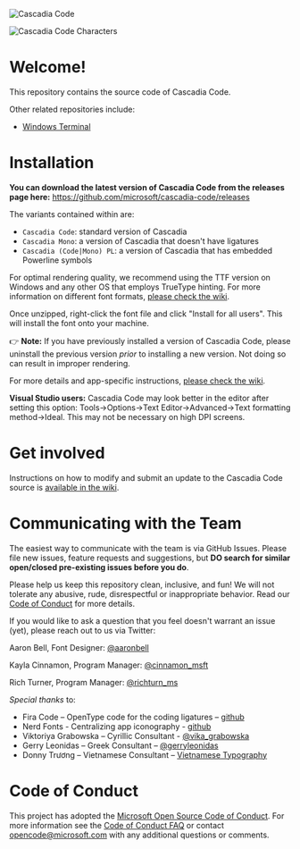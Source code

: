 ![Cascadia Code](/images/cascadia-code.png)

![Cascadia Code Characters](/images/cascadia-code-characters.png)

# Welcome!

This repository contains the source code of Cascadia Code.

Other related repositories include:

- [Windows Terminal](https://github.com/microsoft/terminal)

# Installation

**You can download the latest version of Cascadia Code from the releases page here:** https://github.com/microsoft/cascadia-code/releases

The variants contained within are:

-  `Cascadia Code`: standard version of Cascadia
-  `Cascadia Mono`: a version of Cascadia that doesn't have ligatures
-  `Cascadia (Code|Mono) PL`: a version of Cascadia that has embedded Powerline symbols

For optimal rendering quality, we recommend using the TTF version on Windows and any other OS that employs TrueType hinting. For more information on different font formats, [please check the wiki](https://github.com/microsoft/cascadia-code/wiki/Installing-Cascadia-Code).

Once unzipped, right-click the font file and click "Install for all users". This will install the font onto your machine. 

👉 **Note:** If you have previously installed a version of Cascadia Code, please uninstall the previous version *prior* to installing a new version. Not doing so can result in improper rendering. 

For more details and app-specific instructions, [please check the wiki](https://github.com/microsoft/cascadia-code/wiki/Installing-Cascadia-Code). 

**Visual Studio users:** Cascadia Code may look better in the editor after setting this option: Tools->Options->Text Editor->Advanced->Text formatting method->Ideal. This may not be necessary on high DPI screens.

# Get involved
Instructions on how to modify and submit an update to the Cascadia Code source is [available in the wiki](https://github.com/microsoft/cascadia-code/wiki/Modifying-Cascadia-Code).


# Communicating with the Team

The easiest way to communicate with the team is via GitHub Issues. Please file new issues, feature requests and suggestions, but **DO search for similar open/closed pre-existing issues before you do**.

Please help us keep this repository clean, inclusive, and fun! We will not tolerate any abusive, rude, disrespectful or inappropriate behavior. Read our [Code of Conduct](https://opensource.microsoft.com/codeofconduct/) for more details.

If you would like to ask a question that you feel doesn't warrant an issue (yet), please reach out to us via Twitter:

Aaron Bell, Font Designer: [@aaronbell](https://twitter.com/aaronbell)

Kayla Cinnamon, Program Manager: [@cinnamon_msft](https://twitter.com/cinnamon_msft)

Rich Turner, Program Manager: [@richturn_ms](https://twitter.com/richturn_ms)

_Special thanks_ to:
- Fira Code – OpenType code for the coding ligatures – [github](https://github.com/tonsky/FiraCode)
- Nerd Fonts - Centralizing app iconography - [github](https://github.com/ryanoasis/nerd-fonts)
- Viktoriya Grabowska – Cyrillic Consultant - [@vika_grabowska](https://twitter.com/vika_grabowska)
- Gerry Leonidas – Greek Consultant – [@gerryleonidas](https://twitter.com/gerryleonidas)
- Donny Trương – Vietnamese Consultant – [Vietnamese Typography](https://vietnamesetypography.com)

# Code of Conduct

This project has adopted the [Microsoft Open Source Code of Conduct](https://opensource.microsoft.com/codeofconduct/). For more information see the [Code of Conduct FAQ](https://opensource.microsoft.com/codeofconduct/faq/)
or contact [opencode@microsoft.com](mailto:opencode@microsoft.com) with any additional questions or comments.
